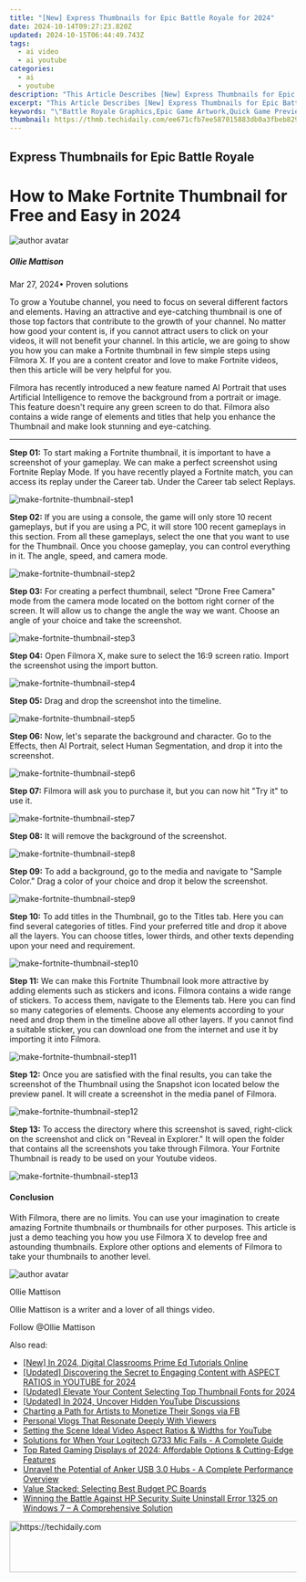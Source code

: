 ```yaml
---
title: "[New] Express Thumbnails for Epic Battle Royale for 2024"
date: 2024-10-14T09:27:23.820Z
updated: 2024-10-15T06:44:49.743Z
tags:
  - ai video
  - ai youtube
categories:
  - ai
  - youtube
description: "This Article Describes [New] Express Thumbnails for Epic Battle Royale for 2024"
excerpt: "This Article Describes [New] Express Thumbnails for Epic Battle Royale for 2024"
keywords: "\"Battle Royale Graphics,Epic Game Artwork,Quick Game Previews,Action-Packed Images,Rapid Video Thumbnails,High-Quality Gaming Pics,Engaging Game Screenshots\""
thumbnail: https://thmb.techidaily.com/ee671cfb7ee587015883db0a3fbeb82905b8663f1657e5b249344fa4f87d839d.jpg
---
```


## Express Thumbnails for Epic Battle Royale

# How to Make Fortnite Thumbnail for Free and Easy in 2024

![author avatar](https://images.wondershare.com/filmora/article-images/ollie-mattison.jpg)

##### Ollie Mattison

 Mar 27, 2024• Proven solutions

To grow a Youtube channel, you need to focus on several different factors and elements. Having an attractive and eye-catching thumbnail is one of those top factors that contribute to the growth of your channel. No matter how good your content is, if you cannot attract users to click on your videos, it will not benefit your channel. In this article, we are going to show you how you can make a Fortnite thumbnail in few simple steps using Filmora X. If you are a content creator and love to make Fortnite videos, then this article will be very helpful for you.

Filmora has recently introduced a new feature named AI Portrait that uses Artificial Intelligence to remove the background from a portrait or image. This feature doesn't require any green screen to do that. Filmora also contains a wide range of elements and titles that help you enhance the Thumbnail and make look stunning and eye-catching.

---

**Step 01:** To start making a Fortnite thumbnail, it is important to have a screenshot of your gameplay. We can make a perfect screenshot using Fortnite Replay Mode. If you have recently played a Fortnite match, you can access its replay under the Career tab. Under the Career tab select Replays.

![make-fortnite-thumbnail-step1](https://images.wondershare.com/filmora/article-images/make-fortnite-thumbnail-step1.jpg)

**Step 02:** If you are using a console, the game will only store 10 recent gameplays, but if you are using a PC, it will store 100 recent gameplays in this section. From all these gameplays, select the one that you want to use for the Thumbnail. Once you choose gameplay, you can control everything in it. The angle, speed, and camera mode.

![make-fortnite-thumbnail-step2](https://images.wondershare.com/filmora/article-images/make-fortnite-thumbnail-step2.jpg)

**Step 03:** For creating a perfect thumbnail, select "Drone Free Camera" mode from the camera mode located on the bottom right corner of the screen. It will allow us to change the angle the way we want. Choose an angle of your choice and take the screenshot.

![make-fortnite-thumbnail-step3](https://images.wondershare.com/filmora/article-images/make-fortnite-thumbnail-step3.jpg)

**Step 04:** Open Filmora X, make sure to select the 16:9 screen ratio. Import the screenshot using the import button.

![make-fortnite-thumbnail-step4](https://images.wondershare.com/filmora/article-images/make-fortnite-thumbnail-step4.jpg)

**Step 05:** Drag and drop the screenshot into the timeline.

![make-fortnite-thumbnail-step5](https://images.wondershare.com/filmora/article-images/make-fortnite-thumbnail-step5.jpg)

**Step 06:** Now, let's separate the background and character. Go to the Effects, then AI Portrait, select Human Segmentation, and drop it into the screenshot.

![make-fortnite-thumbnail-step6](https://images.wondershare.com/filmora/article-images/make-fortnite-thumbnail-step6.jpg)

**Step 07:** Filmora will ask you to purchase it, but you can now hit "Try it" to use it.

![make-fortnite-thumbnail-step7](https://images.wondershare.com/filmora/article-images/make-fortnite-thumbnail-step7.jpg)

**Step 08:** It will remove the background of the screenshot.

![make-fortnite-thumbnail-step8](https://images.wondershare.com/filmora/article-images/make-fortnite-thumbnail-step8.jpg)

**Step 09:** To add a background, go to the media and navigate to "Sample Color." Drag a color of your choice and drop it below the screenshot.

![make-fortnite-thumbnail-step9](https://images.wondershare.com/filmora/article-images/make-fortnite-thumbnail-step9.jpg)

**Step 10:** To add titles in the Thumbnail, go to the Titles tab. Here you can find several categories of titles. Find your preferred title and drop it above all the layers. You can choose titles, lower thirds, and other texts depending upon your need and requirement.

![make-fortnite-thumbnail-step10](https://images.wondershare.com/filmora/article-images/make-fortnite-thumbnail-step10.jpg)

**Step 11:** We can make this Fortnite Thumbnail look more attractive by adding elements such as stickers and icons. Filmora contains a wide range of stickers. To access them, navigate to the Elements tab. Here you can find so many categories of elements. Choose any elements according to your need and drop them in the timeline above all other layers. If you cannot find a suitable sticker, you can download one from the internet and use it by importing it into Filmora.

![make-fortnite-thumbnail-step11](https://images.wondershare.com/filmora/article-images/make-fortnite-thumbnail-step11.jpg)

**Step 12:** Once you are satisfied with the final results, you can take the screenshot of the Thumbnail using the Snapshot icon located below the preview panel. It will create a screenshot in the media panel of Filmora.

![make-fortnite-thumbnail-step12](https://images.wondershare.com/filmora/article-images/make-fortnite-thumbnail-step12.jpg)

**Step 13:** To access the directory where this screenshot is saved, right-click on the screenshot and click on "Reveal in Explorer." It will open the folder that contains all the screenshots you take through Filmora. Your Fortnite Thumbnail is ready to be used on your Youtube videos.

![make-fortnite-thumbnail-step13](https://images.wondershare.com/filmora/article-images/make-fortnite-thumbnail-step13.jpg)

#### Conclusion

With Filmora, there are no limits. You can use your imagination to create amazing Fortnite thumbnails or thumbnails for other purposes. This article is just a demo teaching you how you use Filmora X to develop free and astounding thumbnails. Explore other options and elements of Filmora to take your thumbnails to another level.

 ![author avatar](https://images.wondershare.com/filmora/article-images/ollie-mattison.jpg)

Ollie Mattison

Ollie Mattison is a writer and a lover of all things video.

Follow @Ollie Mattison

<ins class="adsbygoogle"
     style="display:block"
     data-ad-format="autorelaxed"
     data-ad-client="ca-pub-7571918770474297"
     data-ad-slot="1223367746"></ins>

<ins class="adsbygoogle"
     style="display:block"
     data-ad-client="ca-pub-7571918770474297"
     data-ad-slot="8358498916"
     data-ad-format="auto"
     data-full-width-responsive="true"></ins>

<span class="atpl-alsoreadstyle">Also read:</span>
<div><ul>
<li><a href="https://youtube-sure.techidaily.com/n-2024-digital-classrooms-prime-ed-tutorials-online/"><u>[New] In 2024, Digital Classrooms Prime Ed Tutorials Online</u></a></li>
<li><a href="https://youtube-sure.techidaily.com/ed-discovering-the-secret-to-engaging-content-with-aspect-ratios-in-youtube-for-2024/"><u>[Updated] Discovering the Secret to Engaging Content with ASPECT RATIOS in YOUTUBE for 2024</u></a></li>
<li><a href="https://youtube-blog.techidaily.com/ed-elevate-your-content-selecting-top-thumbnail-fonts-for-2024/"><u>[Updated] Elevate Your Content Selecting Top Thumbnail Fonts for 2024</u></a></li>
<li><a href="https://youtube-sure.techidaily.com/ed-in-2024-uncover-hidden-youtube-discussions/"><u>[Updated] In 2024, Uncover Hidden YouTube Discussions</u></a></li>
<li><a href="https://facebook.techidaily.com/charting-a-path-for-artists-to-monetize-their-songs-via-fb/"><u>Charting a Path for Artists to Monetize Their Songs via FB</u></a></li>
<li><a href="https://youtube-sure.techidaily.com/nal-vlogs-that-resonate-deeply-with-viewers/"><u>Personal Vlogs That Resonate Deeply With Viewers</u></a></li>
<li><a href="https://youtube-sure.techidaily.com/ng-the-scene-ideal-video-aspect-ratios-and-widths-for-youtube/"><u>Setting the Scene Ideal Video Aspect Ratios & Widths for YouTube</u></a></li>
<li><a href="https://sound-issues.techidaily.com/solutions-for-when-your-logitech-g733-mic-fails-a-complete-guide/"><u>Solutions for When Your Logitech G733 Mic Fails - A Complete Guide</u></a></li>
<li><a href="https://hardware-tips.techidaily.com/top-rated-gaming-displays-of-2024-affordable-options-and-cutting-edge-features/"><u>Top Rated Gaming Displays of 2024: Affordable Options & Cutting-Edge Features</u></a></li>
<li><a href="https://buynow-tips.techidaily.com/unravel-the-potential-of-anker-usb-30-hubs-a-complete-performance-overview/"><u>Unravel the Potential of Anker USB 3.0 Hubs - A Complete Performance Overview</u></a></li>
<li><a href="https://games-able.techidaily.com/value-stacked-selecting-best-budget-pc-boards/"><u>Value Stacked: Selecting Best Budget PC Boards</u></a></li>
<li><a href="https://win-answers.techidaily.com/winning-the-battle-against-hp-security-suite-uninstall-error-1325-on-windows-7-a-comprehensive-solution/"><u>Winning the Battle Against HP Security Suite Uninstall Error 1325 on Windows 7 – A Comprehensive Solution</u></a></li>
</ul></div>

<!-- affiliate ads begin -->
<a href="https://appsumo.8odi.net/c/5597632/2094419/7443" target="_top" id="2094419">
  <img src="//a.impactradius-go.com/display-ad/7443-2094419" border="0" alt="https://techidaily.com" width="728" height="90"/>
</a>
<img height="0" width="0" src="https://appsumo.8odi.net/i/5597632/2094419/7443" style="position:absolute;visibility:hidden;" border="0" />
<!-- affiliate ads end -->

